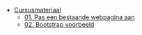 - [Cursusmateriaal](/cursus/)
  - [01. Pas een bestaande webpagina aan](cursus/01-resposive-design.md)
  - [02. Bootstrap voorbeeld](cursus/02-bootstrap-voorbeeld.md)
  
